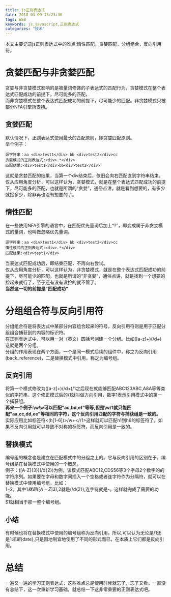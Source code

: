```yaml
---
title: js正则表达式
date: 2018-03-09 13:23:30
tags: WEB
keywords: js,javascript,正则表达式
categories: "技术"
---
```

本文主要记录js正则表达式中的难点:惰性匹配，贪婪匹配，分组组合，反向引用符。
# 贪婪匹配与非贪婪匹配
贪婪与非贪婪模式影响的是被量词修饰的子表达式的匹配行为，贪婪模式在整个表达式匹配成功的前提下，尽可能多的匹配，  
而非贪婪模式在整个表达式匹配成功的前提下，尽可能少的匹配。非贪婪模式只被部分NFA引擎所支持。
<!--more-->
## 贪婪匹配
默认情况下，正则表达式使用最长的匹配原则，即贪婪匹配原则。  
举个例子：  
```
源字符串：aa <div>test1</div> bb <div>test2</div>cc
贪婪模式的正则表达式:<div>.*</div>
匹配结果:<div>test1</div>bb<div>test2</div>
```
这就是贪婪匹配的结果，当第一个div结束后，依旧会向右匹配直到字符串结束。  
仅从应用角度分析，可以这样认为，贪婪模式，就是在整个表达式匹配成功的前提下，尽可能多的匹配，也就是所谓的“贪婪”，通俗点讲，就是看到想要的，有多少就捡多少，除非再也没有想要的了。
## 惰性匹配
在一些使用NFA引擎的语言中，在匹配优先量词后加上“?”，即变成属于非贪婪模式的量词，也叫做忽略优先量词。
```
源字符串：aa <div>test1</div> bb <div>test2</div>cc
惰性模式的正则表达式:<div>.*</div>
匹配结果:<div>test1</div>
```
当表达式匹配成功后，即结束匹配，不再向右尝试。  
仅从应用角度分析，可以这样认为，非贪婪模式，就是在整个表达式匹配成功的前提下，尽可能少的匹配，也就是所谓的“非贪婪”，通俗点讲，就是找到一个想要的捡起来就行了，至于还有没有没捡的就不管了。  
**当然这一切的前提是"匹配成功"**
# 分组组合符与反向引用符
分组组合符是将表达式中某部分内容组合起来的符号，反向引用符则是用于匹配分组组合捕获到的内容的标识符。  
在正则表达式中，可以用一对（英文）圆括号创建一个分组。比如([a-z]+)(/d+)这就是两个分组。  
分组的作用表现在两个方面，一个是同一模式后续的组件中，称之为反向引用(back_reference)，二是替换模式中引用，称之为编号组。  
## 反向引用
将第一个模式修改为([a-z]+)(/d+)/1之后现在就能够匹配ABC123ABC,A8A等等类似的字符串。这个修正模式后的/1就叫做方向引用，数字1表示引用模式中的第一个捕获组。  
**再来一个例子:\w\w可以匹配"ac,bd,ef"等等,但是\w/1就只能匹配"aa,cc,dd,ee"等相同的字符，这个反向引用匹配的字符与捕获组是一致的。**  
实际应用比如标签符<(h[1-6])>/w+<//1>这样就可以匹配h1到h6的标签符了。如果不反向引用就可以导致不对称的标签符，而反向引用是一致的。  
## 替换模式
编号组的概念也是建立在匹配模式中的分组之上的。它与反向引用的区别在于，编号组是在替换模式中使用的一个概念。  
例子：([A-Z]{3})(/d{2})为例，该模式匹配ABC12,CDS56等3个字母2个数字的的字符序列。如果要在字母和数字间插入一个空格或者连字符作为分隔符，就可以在替换模式中使用编号组，比如：  
$1-$2，其中$1就是([A-Z]{3}),$2就是(/d{2}),连字符就是-。这样就完成了需要的功能。  
$1就相当于那一整个编号组。
## 小结
有时候也将在替换模式中使用的编号组称为反向引用。所以,可以认为无论是/1还是$1还是${date},只是因地制宜地使用了不同的形式而已，在本质上它们都是反向引用。
# 总结
一遍又一遍的学习正则表达式，这些难点总是使用时候就忘了，忘了又看。一直没有总结下，这一次重新学习基础，就总结一下这非常重要的正则表达式吧。

